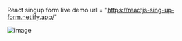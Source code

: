 React singup form
live demo url = "https://reactjs-sing-up-form.netlify.app/"

![image](https://github.com/terror-akshat/React-login-form/assets/154728504/7598a2f5-7738-436e-8933-d3f9b326f846)

